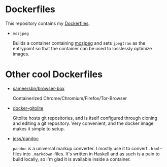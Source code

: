 # Dockerfiles

This repository contains my [Dockerfiles](https://docs.docker.com/reference/builder/).

* `mozjpeg`

    Builds a container containing [mozjpeg](https://github.com/mozilla/mozjpeg)
    and sets `jpegtran` as the entrypoint so that the container can be used to
    losslessly optimize images.

# Other cool Dockerfiles

* [sameersbn/browser-box](https://github.com/sameersbn/docker-browser-box)

    Containerized Chrome/Chromium/Firefox/Tor-Browser

* [docker-gitolite](https://github.com/hlj/docker-gitolite)

    Gitolite hosts git repositories, and is itself configured through cloning
    and editing a git repository. Very convenient, and the docker image makes
    it simple to setup.

* [jess/pandoc](https://github.com/jfrazelle/dockerfiles/tree/master/pandoc)

    `pandoc` is a universal markup converter. I mostly use it to convert
    `.html`-files into `.markdown`-files. It's written in Haskell and as such
    is a pain to build locally, so I'm glad it is available inside a container.


